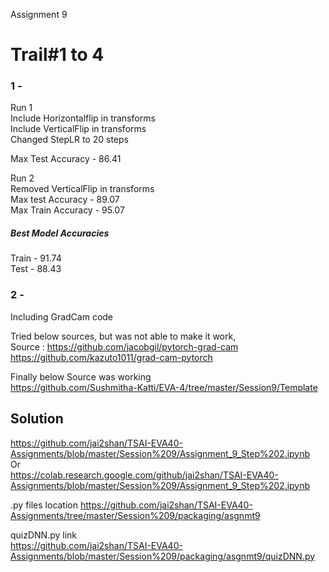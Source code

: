  Assignment 9

Trail#1 to 4 
=============
### 1 - 
Run 1    
Include Horizontalflip in transforms             
Include VerticalFlip in transforms          
Changed StepLR to 20 steps     

Max Test Accuracy - 86.41    

Run 2    
Removed VerticalFlip in transforms     
Max test Accuracy - 89.07    
Max Train Accuracy - 95.07    

##### Best Model Accuracies    
Train - 91.74     
Test - 88.43    


### 2 -
Including GradCam code
  
Tried below sources, but was not able to make it work,       
Source : https://github.com/jacobgil/pytorch-grad-cam    
https://github.com/kazuto1011/grad-cam-pytorch    

Finally below Source was working     
https://github.com/Sushmitha-Katti/EVA-4/tree/master/Session9/Template


## Solution
https://github.com/jai2shan/TSAI-EVA40-Assignments/blob/master/Session%209/Assignment_9_Step%202.ipynb      
Or      
https://colab.research.google.com/github/jai2shan/TSAI-EVA40-Assignments/blob/master/Session%209/Assignment_9_Step%202.ipynb     

.py files location 
https://github.com/jai2shan/TSAI-EVA40-Assignments/tree/master/Session%209/packaging/asgnmt9      

quizDNN.py link   
https://github.com/jai2shan/TSAI-EVA40-Assignments/blob/master/Session%209/packaging/asgnmt9/quizDNN.py